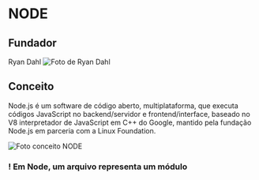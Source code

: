 # NODE
## Fundador
Ryan Dahl
![Foto de Ryan Dahl](https://cdn.thenewstack.io/media/2018/06/665a2e65-ryan-dahl.jpg)

## Conceito
Node.js é um software de código aberto, multiplataforma, que executa códigos JavaScript no backend/servidor e frontend/interface, baseado no V8 interpretador de JavaScript em C++ do Google, mantido pela fundação Node.js em parceria com a Linux Foundation.

![Foto conceito NODE](https://www.luiztools.com.br/wp-content/uploads/2017/04/nodejs.jpg)

### ! Em Node, um arquivo representa um módulo 